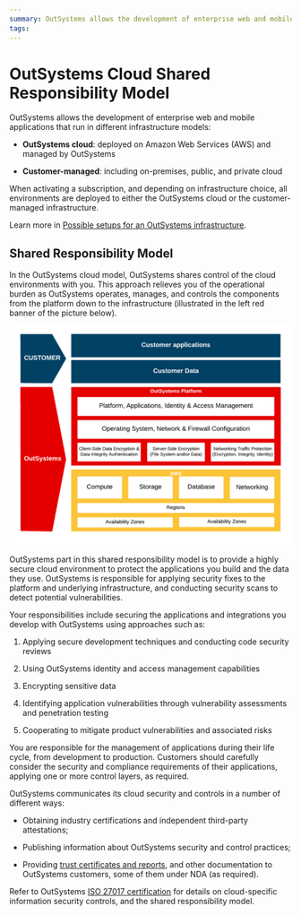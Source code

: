 ```yaml
---
summary: OutSystems allows the development of enterprise web and mobile applications that run in different infrastructure models
tags:
---
```


# OutSystems Cloud Shared Responsibility Model

OutSystems allows the development of enterprise web and mobile applications that run in different infrastructure models:

* **OutSystems cloud**: deployed on Amazon Web Services (AWS) and managed by OutSystems

* **Customer-managed**: including on-premises, public, and private cloud

When activating a subscription, and depending on infrastructure choice, all environments are deployed to either the OutSystems cloud or the customer-managed infrastructure.

Learn more in [Possible setups for an OutSystems infrastructure](https://success.outsystems.com/Documentation/11/Setting_Up_OutSystems/Possible_setups_for_an_OutSystems_infrastructure).

## Shared Responsibility Model

In the OutSystems cloud model, OutSystems shares control of the cloud environments with you. This approach relieves you of the operational burden as OutSystems operates, manages, and controls the components from the platform down to the infrastructure (illustrated in the left red banner of the picture below).

![](images/cloud-shared-responsibility_0.png?width=800)

OutSystems part in this shared responsibility model is to provide a highly secure cloud environment to protect the applications you build and the data they use. OutSystems is responsible for applying security fixes to the platform and underlying infrastructure, and conducting security scans to detect potential vulnerabilities.

Your responsibilities include securing the applications and integrations you develop with OutSystems using approaches such as:

1. Applying secure development techniques and conducting code security reviews

1. Using OutSystems identity and access management capabilities

1. Encrypting sensitive data

1. Identifying application vulnerabilities through vulnerability assessments and penetration testing

1. Cooperating to mitigate product vulnerabilities and associated risks

You are responsible for the management of applications during their life cycle, from development to production. Customers should carefully consider the security and compliance requirements of their applications, applying one or more control layers, as required.

OutSystems communicates its cloud security and controls in a number of different ways:

* Obtaining industry certifications and independent third-party attestations;

* Publishing information about OutSystems security and control practices;

* Providing [trust certificates and reports](https://outsystems.com/trust), and other documentation to OutSystems customers, some of them under NDA (as required).

Refer to OutSystems [ISO 27017 certification](https://www.outsystems.com/-/media/files/generic/trust/iso-27017-ecertificate-2015-cloud-709506.pdf?la=en&hash=9C0F767D040D984E93528D846C43BA7B57A60F01) for details on cloud-specific information security controls, and the shared responsibility model.
